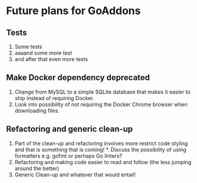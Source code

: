 # Future plans for GoAddons

## Tests
1. Some tests
2. aaaand some more test
3. and after that even more tests

## Make Docker dependency deprecated
1. Change from MySQL to a simple SQLite database that makes it easier to ship instead of requiring Docker.
2. Look into possibility of not requiring the Docker Chrome browser when downloading files.

## Refactoring and generic clean-up

1. Part of the clean-up and refactoring involves more restrict code styling and that is something that is coming!
   *. Discuss the possibility of using formatters e.g. gofmt or perhaps Go linters?
2. Refactoring and making code easier to read and follow (the less jumping around the better)
3. Generic Clean-up and whatever that would entail!
